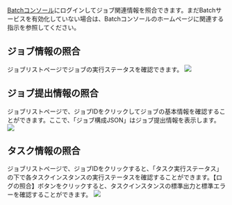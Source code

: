 [Batchコンソール]()にログインしてジョブ関連情報を照合できます。まだBatchサービスを有効化していない場合は、Batchコンソールのホームページに関連する指示を参照してください。

## ジョブ情報の照合
ジョブリストページでジョブの実行ステータスを確認できます。
![](https://mc.qcloudimg.com/static/img/40bc7872da59780e1c9fff7a966bf91b/image.jpg)

## ジョブ提出情報の照合
ジョブリストページで、ジョブIDをクリックしてジョブの基本情報を確認することができます。ここで、「ジョブ構成JSON」はジョブ提出情報を表示します。
![](https://mc.qcloudimg.com/static/img/eaedb1cc3c5343d58f226ba44d08f4cb/image.jpg)

## タスク情報の照合
ジョブリストページで、ジョブIDをクリックすると、「タスク実行ステータス」の下で各タスクインスタンスの実行ステータスを確認することができます。【ログの照合】ボタンをクリックすると、タスクインスタンスの標準出力と標準エラーを確認することができます。
![](https://mc.qcloudimg.com/static/img/790c75ce893b2d3ed249276d56ac1bdb/image.jpg)

